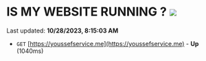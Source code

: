 # IS MY WEBSITE RUNNING ? [![](https://img.shields.io/static/v1?label=Sponsor&message=%E2%9D%A4&logo=GitHub&color=%23fe8e86)](https://github.com/sponsors/<username>)

Last updated: **10/28/2023, 8:15:03 AM**

- `GET` [https://youssefservice.me](https://youssefservice.me) - **Up** (1040ms)
